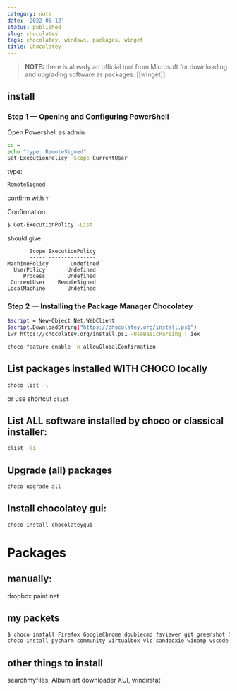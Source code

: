 ```yaml
---
category: note
date: '2022-05-12'
status: published
slug: chocolatey
tags: chocolatey, windows, packages, winget
title: Chocolatey
---
```


> **NOTE:** 
> there is already an official tool from Microsoft for downloading and upgrading software as packages: [[winget]]

## install
### Step 1 — Opening and Configuring PowerShell
Open Powershell as admin
```sh
cd ~
echo "type: RemoteSigned"
Set-ExecutionPolicy -Scope CurrentUser
```

type:
```sh
RemoteSigned
```
confirm with `Y`

Confirmation
```sh
$ Get-ExecutionPolicy -List
```
should give:
 ```
        Scope ExecutionPolicy
        ----- ---------------
MachinePolicy       Undefined
   UserPolicy       Undefined
      Process       Undefined
  CurrentUser    RemoteSigned
 LocalMachine       Undefined
```

### Step 2 — Installing the Package Manager Chocolatey
```sh
$script = New-Object Net.WebClient
$script.DownloadString("https://chocolatey.org/install.ps1")
iwr https://chocolatey.org/install.ps1 -UseBasicParsing | iex
```

```sh
choco feature enable -n allowGlobalConfirmation
```

## List packages installed WITH CHOCO locally
```sh
choco list -l
```
or use shortcut `clist`

## List ALL software installed by choco or classical installer:
```sh
clist -li
```

## Upgrade (all) packages
```sh
choco upgrade all
```

## Install chocolatey gui:
```
choco install chocolateygui
```

# Packages
## manually:
dropbox
paint.net

## my packets
```sh
$ choco install Firefox GoogleChrome doublecmd fsviewer git greenshot SublimeText3 winscp sumatrapdf kitty ccleaner procmon conemu f.lux transmission 
choco install pycharm-community virtualbox vlc sandboxie winamp vscode meld partitionwizard ffmepg cmder defraggler
```

## other things to install
searchmyfiles, Album art downloader XUI, windirstat
